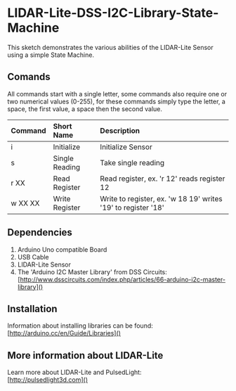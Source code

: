 LIDAR-Lite-DSS-I2C-Library-State-Machine
========================================

This sketch demonstrates the various abilities of the 
LIDAR-Lite Sensor using a simple State Machine. 

## Comands
All commands start with a single letter, some commands also require one or two numerical values (0-255), for these commands simply type the letter, a space, the first value, a space then the second value. 

Command|Short Name|Description
:---|:--|:---
i |Initialize|Initialize Sensor
s | Single Reading|Take single reading
r XX | Read Register| Read register, ex. 'r 12' reads register 12
w XX XX | Write Register|Write to register, ex. 'w 18 19' writes '19' to register '18'

## Dependencies
1. Arduino Uno compatible Board
2. USB Cable
3. LIDAR-Lite Sensor
4. The 'Arduino I2C Master Library' from DSS Circuits: [http://www.dsscircuits.com/index.php/articles/66-arduino-i2c-master-library]()

## Installation
Information about installing libraries can be found:  
[http://arduino.cc/en/Guide/Libraries]()

## More information about LIDAR-Lite
Learn more about LIDAR-Lite and PulsedLight:  
[http://pulsedlight3d.com]()
